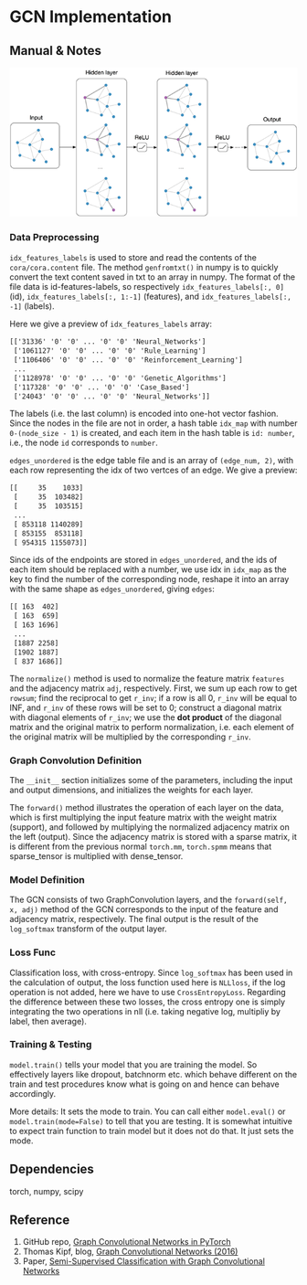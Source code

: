 # GCN Implementation

## Manual & Notes
![GCN](figure.png)
### Data Preprocessing

`idx_features_labels` is used to store and read the contents of the `cora/cora.content` file. The method `genfromtxt()` in numpy is to quickly convert the text content saved in txt to an array in numpy. The format of the file data is id-features-labels, so respectively `idx_features_labels[:, 0]` (id), `idx_features_labels[:, 1:-1]` (features), and `idx_features_labels[:, -1]` (labels).

Here we give a preview of `idx_features_labels` array:
```
[['31336' '0' '0' ... '0' '0' 'Neural_Networks']
 ['1061127' '0' '0' ... '0' '0' 'Rule_Learning']
 ['1106406' '0' '0' ... '0' '0' 'Reinforcement_Learning']
 ...
 ['1128978' '0' '0' ... '0' '0' 'Genetic_Algorithms']
 ['117328' '0' '0' ... '0' '0' 'Case_Based']
 ['24043' '0' '0' ... '0' '0' 'Neural_Networks']]
```

The labels (i.e. the last column) is encoded into one-hot vector fashion. Since the nodes in the file are not in order, a hash table `idx_map` with number `0-(node_size - 1)` is created, and each item in the hash table is `id: number`, i.e., the node `id` corresponds to `number`.

`edges_unordered` is the edge table file and is an array of `(edge_num, 2)`, with each row representing the idx of two vertces of an edge. We give a preview:
```
[[     35    1033]
 [     35  103482]
 [     35  103515]
 ...
 [ 853118 1140289]
 [ 853155  853118]
 [ 954315 1155073]]
```
Since ids of the endpoints are stored in `edges_unordered`, and the ids of each item should be replaced with a number, we use idx in `idx_map` as the key to find the number of the corresponding node, reshape it into an array with the same shape as `edges_unordered`, giving `edges`:
```
[[ 163  402]
 [ 163  659]
 [ 163 1696]
 ...
 [1887 2258]
 [1902 1887]
 [ 837 1686]]
```
The `normalize()` method is used to normalize the feature matrix `features` and the adjacency matrix `adj`, respectively. First, we sum up each row to get `rowsum`; find the reciprocal to get `r_inv`; if a row is all 0, `r_inv` will be equal to INF, and `r_inv` of these rows will be set to 0; construct a diagonal matrix with diagonal elements of `r_inv`; we use the **dot product** of the diagonal matrix and the original matrix to perform normalization, i.e. each element of the original matrix will be multiplied by the corresponding `r_inv`.

### Graph Convolution Definition

The `__init__` section initializes some of the parameters, including the input and output dimensions, and initializes the weights for each layer.

The `forward()` method illustrates the operation of each layer on the data, which is first multiplying the input feature matrix with the weight matrix (support), and followed by multiplying the normalized adjacency matrix on the left (output). Since the adjacency matrix is stored with a sparse matrix, it is different from the previous normal `torch.mm`, `torch.spmm` means that sparse_tensor is multiplied with dense_tensor.

### Model Definition

The GCN consists of two GraphConvolution layers, and the `forward(self, x, adj)` method of the GCN corresponds to the input of the feature and adjacency matrix, respectively. The final output is the result of the `log_softmax` transform of the output layer.

### Loss Func

Classification loss, with cross-entropy. Since `log_softmax` has been used in the calculation of output, the loss function used here is `NLLloss`, if the log operation is not added, here we have to use `CrossEntropyLoss`. Regarding the difference between these two losses, the cross entropy one is simply integrating the two operations in nll (i.e. taking negative log, multipliy by label, then average).

### Training & Testing

`model.train()` tells your model that you are training the model. So effectively layers like dropout, batchnorm etc. which behave different on the train and test procedures know what is going on and hence can behave accordingly.

More details: It sets the mode to train. You can call either `model.eval()` or `model.train(mode=False)` to tell that you are testing. It is somewhat intuitive to expect train function to train model but it does not do that. It just sets the mode.

## Dependencies
torch, numpy, scipy

## Reference

1. GitHub repo, <a href="https://github.com/tkipf/pygcn">Graph Convolutional Networks in PyTorch</a>
2. Thomas Kipf, blog, <a href="https://tkipf.github.io/graph-convolutional-networks/">Graph Convolutional Networks (2016)</a>
3. Paper, [Semi-Supervised Classification with Graph Convolutional Networks](https://arxiv.org/abs/1609.02907)